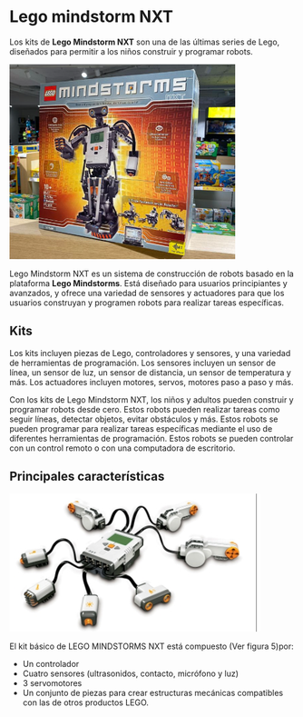 
# Lego mindstorm NXT

Los kits de **Lego Mindstorm NXT** son una de las últimas series de Lego, diseñados para permitir a los niños construir y programar robots.

![](img/2023-02-07-14-00-14.png)

Lego Mindstorm NXT es un sistema de construcción de robots basado en la plataforma **Lego Mindstorms**. Está diseñado para usuarios principiantes y avanzados, y ofrece una variedad de sensores y actuadores para que los usuarios construyan y programen robots para realizar tareas específicas.

## Kits

Los kits incluyen piezas de Lego, controladores y sensores, y una variedad de herramientas de programación. Los sensores incluyen un sensor de línea, un sensor de luz, un sensor de distancia, un sensor de temperatura y más. Los actuadores incluyen motores, servos, motores paso a paso y más.

Con los kits de Lego Mindstorm NXT, los niños y adultos pueden construir y programar robots desde cero. Estos robots pueden realizar tareas como seguir líneas, detectar objetos, evitar obstáculos y más. Estos robots se pueden programar para realizar tareas específicas mediante el uso de diferentes herramientas de programación. Estos robots se pueden controlar con un control remoto o con una computadora de escritorio.

## Principales características

![imagen](img/2019-12-12-17-03-27.png)

El kit básico de LEGO MINDSTORMS NXT está compuesto (Ver figura 5)por:

* Un controlador
* Cuatro sensores (ultrasonidos, contacto, micrófono y luz)
* 3 servomotores
* Un conjunto de piezas para crear estructuras mecánicas compatibles con las de otros productos LEGO.